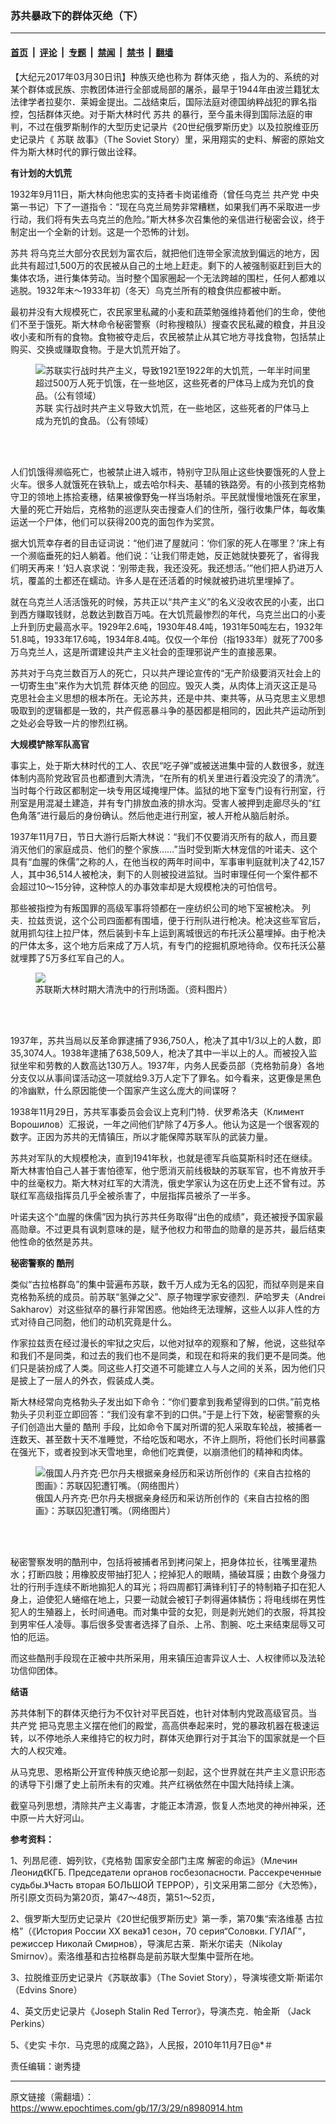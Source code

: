 ### 苏共暴政下的群体灭绝（下）

---

#### [首页](../../../..?n8980914) &nbsp;|&nbsp; [评论](../../../../../epoch-comment?n8980914) &nbsp;|&nbsp; [专题](../../../../../epoch-special?n8980914) &nbsp;|&nbsp; [禁闻](../../../../../epoch-news?n8980914) &nbsp;|&nbsp; [禁书](../../../../../books?n8980914) &nbsp;|&nbsp; [翻墙](https://github.com/gfw-breaker/nogfw/blob/master/README.md?n8980914)


<div class="post_content" id="artbody" itemprop="articleBody">
 <!-- article content begin -->
 <p>
  【大纪元2017年03月30日讯】种族灭绝也称为
  <ok href="https://www.epochtimes.com/gb/tag/%E7%BE%A4%E4%BD%93%E7%81%AD%E7%BB%9D.html">
   群体灭绝
  </ok>
  ，指人为的、系统的对某个群体或民族、宗教团体进行全部或局部的屠杀，最早于1944年由波兰籍犹太法律学者拉斐尔．莱姆金提出。二战结束后，国际法庭对德国纳粹战犯的罪名指控，包括群体灭绝。对于斯大林时代
  <ok href="https://www.epochtimes.com/gb/tag/%E8%8B%8F%E5%85%B1.html">
   苏共
  </ok>
  的暴行，至今虽未得到国际法庭的审判，不过在俄罗斯制作的大型历史记录片《20世纪俄罗斯历史》以及拉脱维亚历史记录片《
  <ok href="https://www.epochtimes.com/gb/tag/%E8%8B%8F%E8%81%94.html">
   苏联
  </ok>
  故事》（The Soviet Story）里，采用翔实的史料、解密的原始文件为斯大林时代的罪行做出诠释。
 </p>
 <p>
  <strong>
   有计划的大饥荒
  </strong>
 </p>
 <p>
  1932年9月11日，斯大林向他忠实的支持者卡岗诺维奇（曾任乌克兰
  <ok href="https://www.epochtimes.com/gb/tag/%E5%85%B1%E4%BA%A7%E5%85%9A.html">
   共产党
  </ok>
  中央第一书记）下了一道指令：“现在乌克兰局势非常糟糕，如果我们再不采取进一步行动，我们将有失去乌克兰的危险。”斯大林多次召集他的亲信进行秘密会议，终于制定出一个全新的计划。这是一个恐怖的计划。
 </p>
 <p>
  <ok href="https://www.epochtimes.com/gb/tag/%E8%8B%8F%E5%85%B1.html">
   苏共
  </ok>
  将乌克兰大部分农民划为富农后，就把他们连带全家流放到偏远的地方，因此共有超过1,500万的农民被从自己的土地上赶走。剩下的人被强制驱赶到巨大的集体农场，进行集体劳动。当时整个国家圈起一个无法跨越的围栏，任何人都难以逃脱。1932年末～1933年初（冬天）乌克兰所有的粮食供应都被中断。
 </p>
 <p>
  最初并没有大规模死亡，农民家里私藏的小麦和蔬菜勉强维持着他们的生命，使他们不至于饿死。斯大林命令秘密警察（时称搜粮队）搜查农民私藏的粮食，并且没收小麦和所有的食物。食物被夺走后，农民被禁止从其它地方寻找食物，包括禁止购买、交换或赚取食物。于是大饥荒开始了。
 </p>
 <figure aria-describedby="caption-attachment-8831306" class="wp-caption aligncenter" id="attachment_8831306" style="width: 450px">
  <ok href=" https://i.epochtimes.com/assets/uploads/2017/02/1702200056472669-450x323.jpg" rel="noreferrer noopener" target="_blank">
   <img alt="苏联实行战时共产主义，导致1921至1922年的大饥荒，一年半时间里超过500万人死于饥饿，在一些地区，这些死者的尸体马上成为充饥的食品。（公有领域）" class="wp-image-8831306" src="https://i.epochtimes.com/assets/uploads/2017/02/1702200056472669-450x323.jpg"/>
  </ok>
  <br/><figcaption class="wp-caption-text" id="caption-attachment-8831306">
   <ok href="https://www.epochtimes.com/gb/tag/%E8%8B%8F%E8%81%94.html">
    苏联
   </ok>
   实行战时共产主义导致大饥荒，在一些地区，这些死者的尸体马上成为充饥的食品。（公有领域）
  </figcaption><br/>
 </figure><br/>
 <p>
  人们饥饿得濒临死亡，也被禁止进入城市，特别守卫队阻止这些快要饿死的人登上火车。很多人就饿死在铁轨上，或去哈尔科夫、基辅的铁路旁。有的小孩到克格勃守卫的领地上拣拾麦穗，结果被像野兔一样当场射杀。平民就慢慢地饿死在家里，大量的死亡开始后，克格勃的巡逻队突击搜查人们的住所，强行收集尸体，每收集运送一个尸体，他们可以获得200克的面包作为奖赏。
 </p>
 <p>
  据大饥荒幸存者的目击证词说：“他们进了屋就问：‘你们家的死人在哪里？’床上有一个濒临垂死的妇人躺着。他们说：‘让我们带走她，反正她就快要死了，省得我们明天再来！’妇人哀求说：‘别带走我，我还没死。我还想活。’”他们把人扔进万人坑，覆盖的土都还在蠕动。许多人是在还活着的时候就被扔进坑里埋掉了。
 </p>
 <p>
  就在乌克兰人活活饿死的时候，苏共正以“共产主义”的名义没收农民的小麦，出口到西方赚取钱财，总数达到数百万吨。在大饥荒最惨烈的年代，乌克兰出口的小麦上升到历史最高水平。1929年2.6吨，1930年48.4吨，1931年50吨左右，1932年51.8吨，1933年17.6吨，1934年8.4吨。仅仅一个年份（指1933年）就死了700多万乌克兰人，这是所谓建设共产主义社会的歪理邪说产生的直接恶果。
 </p>
 <p>
  苏共对于乌克兰数百万人的死亡，只以共产理论宣传的“无产阶级要消灭社会上的一切寄生虫”来作为大饥荒
  <ok href="https://www.epochtimes.com/gb/tag/%E7%BE%A4%E4%BD%93%E7%81%AD%E7%BB%9D.html">
   群体灭绝
  </ok>
  的回应。毁灭人类，从肉体上消灭这正是马克思社会主义思想的根本所在。无论苏共，还是中共、柬共等，从马克思主义思想吸取到的逻辑都是一致的，共产假恶暴斗争的基因都是相同的，因此共产运动所到之处必会导致一片的惨烈红祸。
 </p>
 <p>
  <strong>
   大规模铲除军队高官
  </strong>
 </p>
 <p>
  事实上，处于斯大林时代的工人、农民“吃子弹”或被送进集中营的人数很多，就连体制内高阶党政官员也都遭到大清洗，“在所有的机关里进行着没完没了的清洗”。当时每个行政区都制定一块专用区域掩埋尸体。监狱的地下室专门设有行刑室，行刑室是用混凝土建造，并有专门排放血液的排水沟。受害人被押到走廊尽头的“红色角落”进行最后的身份确认。然后他走进行刑室，被人开枪从脑后射杀。
 </p>
 <p>
  1937年11月7日，节日大游行后斯大林说：“我们不仅要消灭所有的敌人，而且要消灭他们的家庭成员、他们的整个家族……”当时受到斯大林宠信的叶诺夫、这个具有“血腥的侏儒”之称的人，在他当权的两年时间中，军事审判庭就判决了42,157人，其中36,514人被枪决，剩下的人则被投进监狱。当时审理任何一个案件都不会超过10～15分钟，这种惊人的办事效率却是大规模枪决的可怕信号。
 </p>
 <p>
  那些被指控为有叛国罪的高级军事将领都在一座纺织公司的地下室被枪决。 列夫．拉兹贡说，这个公司四面都有围墙，便于行刑队进行枪决。枪决这些军官后，就用抓勾往上拉尸体，然后装到卡车上运到离城很远的布托沃公墓埋掉。由于枪决的尸体太多，这个地方后来成了万人坑，有专门的挖掘机原地待命。仅布托沃公墓就埋葬了5万多红军自己的人。
 </p>
 <figure aria-describedby="caption-attachment-8980937" class="wp-caption aligncenter" id="attachment_8980937" style="width: 450px">
  <ok href="https://i.epochtimes.com/assets/uploads/2017/03/1703231454482669.jpg" target="_blank">
   <img class="wp-image-8980937" src="https://i.epochtimes.com/assets/uploads/2017/03/1703231454482669-600x529.jpg"/>
  </ok>
  <br/><figcaption class="wp-caption-text" id="caption-attachment-8980937">
   苏联斯大林时期大清洗中的行刑场面。（资料图片）
  </figcaption><br/>
 </figure><br/>
 <p>
  1937年，苏共当局以反革命罪逮捕了936,750人，枪决了其中1/3以上的人数，即35,3074人。1938年逮捕了638,509人，枪决了其中一半以上的人。而被投入监狱坐牢和劳教的人数高达130万人。1937年，内务人民委员部（克格勃前身）各地分支仅以从事间谍活动这一项就给9.3万人定下了罪名。如今看来，这更像是黑色的冷幽默，什么原因能使一个国家产生这么庞大的间谍呀？
 </p>
 <p>
  1938年11月29日，苏共军事委员会会议上克利门特．伏罗希洛夫（Климент Ворошилов）汇报说，一年之间他们铲除了4万多人。他认为这是一个很客观的数字。正因为苏共的无情镇压，所以才能保障苏联军队的武装力量。
 </p>
 <p>
  苏共对军队的大规模枪决，直到1941年秋，也就是德军兵临莫斯科时还在继续。斯大林害怕自己人甚于害怕德军，他宁愿消灭前线极缺的苏联军官，也不肯放开手中的丝毫权力。斯大林对红军的大清洗，俄史学家认为这在历史上还不曾有过。苏联红军高级指挥员几乎全被杀害了，中层指挥员被杀了一半多。
 </p>
 <p>
  叶诺夫这个“血腥的侏儒”因为执行苏共任务取得“出色的成绩”，竟还被授予国家最高勋章。不过更具有讽刺意味的是，赋予他权力和带血的勋章的是苏共，最后结束他性命的依然是苏共。
 </p>
 <p>
  <strong>
   秘密警察的
   <ok href="https://www.epochtimes.com/gb/tag/%E9%85%B7%E5%88%91.html">
    酷刑
   </ok>
  </strong>
 </p>
 <p>
  类似“古拉格群岛”的集中营遍布苏联，数千万人成为无名的囚犯，而狱卒则是来自克格勃系统的成员。前苏联“氢弹之父”、原子物理学家安德烈．萨哈罗夫（Andrei Sakharov）对这些狱卒的暴行非常困惑。他始终无法理解，这些人以非人性的方式对待自己同胞，他们的动机究竟是什么。
 </p>
 <p>
  作家拉兹贡在经过漫长的牢狱之灾后，以他对狱卒的观察和了解，他说，这些狱卒和我们不是同类，和过去的我们也不是同类，和现在和将来的我们更不是同类。他们只是装扮成了人类。同这些人打交道不可能建立人与人之间的关系，因为他们只是披上了一层人的外衣，假装成人类。
 </p>
 <p>
  斯大林经常向克格勃头子发出如下命令：“你们要拿到我希望得到的口供。”前克格勃头子贝利亚立即回答：“我们没有拿不到的口供。”于是上行下效，秘密警察的头子们创造出大量的
  <ok href="https://www.epochtimes.com/gb/tag/%E9%85%B7%E5%88%91.html">
   酷刑
  </ok>
  手段，比如命令下属对所谓的犯人采取车轮战，被捕者一连数天、甚至数十天不准睡觉，不给吃饭和喝水，不许上厕所，将他们长时间暴露在强光下，或者投到冰天雪地里，命他们吃粪便，以崩溃他们的精神和肉体。
 </p>
 <figure aria-describedby="caption-attachment-5688586" class="wp-caption aligncenter" id="attachment_5688586" style="width: 450px">
  <ok href=" https://i.epochtimes.com/assets/uploads/2014/01/1401250009092068-450x379.jpg" rel="noreferrer noopener" target="_blank">
   <img alt="俄国人丹齐克‧巴尔丹夫根据亲身经历和采访所创作的《来自古拉格的图画》：苏联囚犯遭钉嘴。（网络图片）" class="wp-image-5688586" src="https://i.epochtimes.com/assets/uploads/2014/01/1401250009092068-450x379.jpg"/>
  </ok>
  <br/><figcaption class="wp-caption-text" id="caption-attachment-5688586">
   俄国人丹齐克‧巴尔丹夫根据亲身经历和采访所创作的《来自古拉格的图画》：苏联囚犯遭钉嘴。（网络图片）
  </figcaption><br/>
 </figure><br/>
 <p>
  秘密警察发明的酷刑中，包括将被捕者吊到拷问架上，把身体拉长，往嘴里灌热水；打断四肢；用橡胶皮带抽打犯人；挖掉犯人的眼睛，捅破耳膜；由数个身强力壮的行刑手连续不断地搧犯人的耳光；将四周都钉满锋利钉子的特制箱子扣在犯人身上，迫使犯人蜷缩在地上，只要一动就会被钉子刺得遍体鳞伤；将电线绑在男性犯人的生殖器上，长时间通电。而对集中营的女犯，则是剥光她们的衣服，将其投到男牢任人凌辱。事后很多受害者选择了自杀、上吊、割腕、吃土来结束屈辱又可怕的厄运。
 </p>
 <p>
  而这些酷刑手段现在正被中共所采用，用来镇压迫害异议人士、人权律师以及法轮功信仰团体。
 </p>
 <p>
  <strong>
   结语
  </strong>
 </p>
 <p>
  苏共体制下的群体灭绝行为不仅针对平民百姓，也针对体制内党政高级官员。当
  <ok href="https://www.epochtimes.com/gb/tag/%E5%85%B1%E4%BA%A7%E5%85%9A.html">
   共产党
  </ok>
  把马克思主义摆在他们的殿堂，高高供奉起来时，党的暴政机器在极速运转，以不停地杀人来维持它的权力时，群体灭绝罪行对于其治下的国家就是一个巨大的人权灾难。
 </p>
 <p>
  从马克思、恩格斯公开宣传种族灭绝论那一刻起，这个世界就在共产主义意识形态的诱导下引爆了史上前所未有的灾难。共产红祸依然在中国大陆持续上演。
 </p>
 <p>
  截窒马列思想，清除共产主义毒害，才能正本清源，恢复人杰地灵的神州神采，还中原一片大好河山。
 </p>
 <p>
  <strong>
   参考资料：
  </strong>
 </p>
 <p>
  1、列昂尼德．姆列钦，《克格勃 国家安全部门主席 解密的命运》（Млечин Леонид《КГБ. Председатели органов госбезопасности. Рассекреченные судьбы.》Часть вторая БОЛЬШОЙ ТЕРРОР），引文采用第二部分《大恐怖》，所引原文页码为第20页，第47～48页，第51～52页，
 </p>
 <p>
  2、俄罗斯大型历史记录片《20世纪俄罗斯历史》第一季，第70集“索洛维基 古拉格”（《История России XX века》1 сезон，70 серия“Соловки. ГУЛАГ”，режиссер Николай Смирнов），导演尼古莱．斯米尔诺夫（Nikolay Smirnov）。索洛维基和古拉格群岛是前苏联大型集中营所在地。
 </p>
 <p>
  3、拉脱维亚历史记录片《苏联故事》（The Soviet Story），导演埃德文斯‧斯诺尔（Edvins Snore）
 </p>
 <p>
  4、英文历史记录片《Joseph Stalin Red Terror》，导演杰克．帕金斯 （Jack Perkins）
 </p>
 <p>
  5、《史实 卡尔．马克思的成魔之路》，人民报，2010年11月7日@*＃
 </p>
 <p>
  责任编辑：谢秀捷
 </p>
 <!-- article content end -->
 <div id="below_article_ad">
 </div>
</div>


---

原文链接（需翻墙）：https://www.epochtimes.com/gb/17/3/29/n8980914.htm